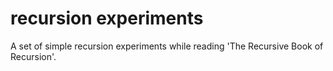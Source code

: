 # recursion experiments

A set of simple recursion experiments while reading 'The Recursive Book of Recursion'.
